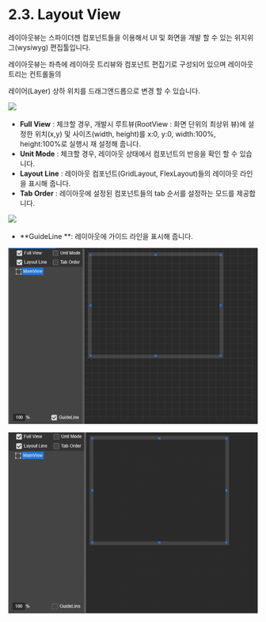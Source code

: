 # 2.3. Layout View

레이아웃뷰는 스파이더젠 컴포넌트들을 이용해서 UI 및 화면을 개발 할 수 있는 위지위그\(wysiwyg\) 편집툴입니다.

레이아웃뷰는 좌측에 레이아웃 트리뷰와 컴포넌트 편집기로 구성되어 있으며 레이아웃 트리는 컨트롤들의

레이어\(Layer\) 상하 위치를 드래그앤드롭으로 변경 할 수 있습니다.

![](https://github.com/asoosoft/spidergen-guidebook/tree/eeac9656bff5b368e79bf9dad544cae218642e17/assets/레이아웃뷰.png)

* **Full View** : 체크할 경우, 개발시 루트뷰\(RootView : 화면 단위의 최상위 뷰\)에 설정한 위치\(x,y\) 및 사이즈\(width, height\)를 x:0, y:0, width:100%, height:100%로 실행시 재 설정해 줍니다.
* **Unit Mode** : 체크할 경우, 레이아웃 상태에서 컴포넌트의 반응을 확인 할 수 있습니다.
* **Layout Line** : 레이아웃 컴포넌트\(GridLayout, FlexLayout\)들의 레이아웃 라인을 표시해 줍니다.
* **Tab Order** : 레이아웃에 설정된 컴포넌트들의 tab 순서를 설정하는 모드를 제공합니다.

![](https://github.com/asoosoft/spidergen-guidebook/tree/eeac9656bff5b368e79bf9dad544cae218642e17/assets/taborder.png)

* **GuideLine **: 레이아웃에 가이드 라인을 표시해 줍니다.

![](../.gitbook/assets/guideline_on.png)

![](../.gitbook/assets/guideline_off.png)

